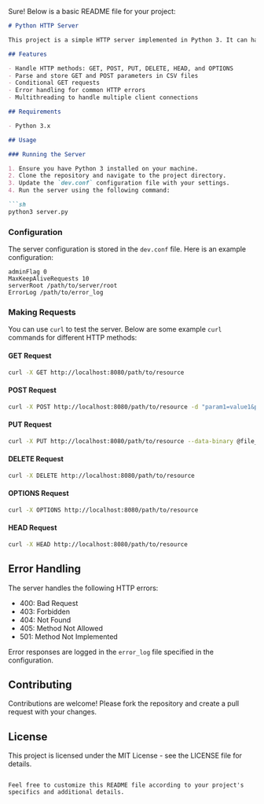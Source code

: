 Sure! Below is a basic README file for your project:

```markdown
# Python HTTP Server

This project is a simple HTTP server implemented in Python 3. It can handle various HTTP methods such as GET, POST, PUT, DELETE, HEAD, and OPTIONS. The server supports conditional GET requests and logs errors.

## Features

- Handle HTTP methods: GET, POST, PUT, DELETE, HEAD, and OPTIONS
- Parse and store GET and POST parameters in CSV files
- Conditional GET requests
- Error handling for common HTTP errors
- Multithreading to handle multiple client connections

## Requirements

- Python 3.x

## Usage

### Running the Server

1. Ensure you have Python 3 installed on your machine.
2. Clone the repository and navigate to the project directory.
3. Update the `dev.conf` configuration file with your settings.
4. Run the server using the following command:

```sh
python3 server.py
```

### Configuration

The server configuration is stored in the `dev.conf` file. Here is an example configuration:

```
adminFlag 0
MaxKeepAliveRequests 10
serverRoot /path/to/server/root
ErrorLog /path/to/error_log
```

### Making Requests

You can use `curl` to test the server. Below are some example `curl` commands for different HTTP methods:

#### GET Request

```sh
curl -X GET http://localhost:8080/path/to/resource
```

#### POST Request

```sh
curl -X POST http://localhost:8080/path/to/resource -d "param1=value1&param2=value2"
```

#### PUT Request

```sh
curl -X PUT http://localhost:8080/path/to/resource --data-binary @file_to_upload.txt
```

#### DELETE Request

```sh
curl -X DELETE http://localhost:8080/path/to/resource
```

#### OPTIONS Request

```sh
curl -X OPTIONS http://localhost:8080/path/to/resource
```

#### HEAD Request

```sh
curl -X HEAD http://localhost:8080/path/to/resource
```

## Error Handling

The server handles the following HTTP errors:
- 400: Bad Request
- 403: Forbidden
- 404: Not Found
- 405: Method Not Allowed
- 501: Method Not Implemented

Error responses are logged in the `error_log` file specified in the configuration.

## Contributing

Contributions are welcome! Please fork the repository and create a pull request with your changes.

## License

This project is licensed under the MIT License - see the LICENSE file for details.
```

Feel free to customize this README file according to your project's specifics and additional details.
